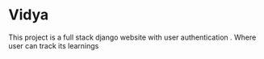 # Vidya
This project is a full stack django website with user authentication . Where user can track its learnings

